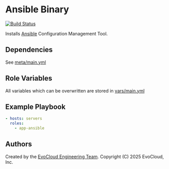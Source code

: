 Ansible Binary
=========

[![Build Status](https://github.com/geerlingguy/ansible-role-ansible/workflows/CI/badge.svg?event=push)](https://github.com/geerlingguy/ansible-role-ansible/)


Installs [Ansible](https://docs.ansible.com/ansible/latest/) Configuration Management Tool.



Dependencies
------------

See [meta/main.yml](meta/main.yml)

Role Variables
--------------

All variables which can be overwritten are stored in [vars/main.yml](vars/main.yml)

Example Playbook
----------------

```yml
- hosts: servers
  roles:
    - app-ansible
```

Authors
------------------

Created by the [EvoCloud Engineering Team](https://evocloud.dev). Copyright (C) 2025 EvoCloud, Inc.
